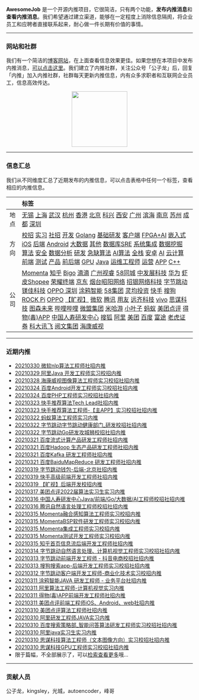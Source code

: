 
 

**AwesomeJob** 是一个开源内推项目，它很简洁，只有两个功能，**发布内推消息**和**查看内推消息**。我们希望通过建立渠道，能够在一定程度上消除信息隔阂，将企业员工和应聘者直接联系起来，耐心做一件长期有价值的事情。

---

### 网站和社群

我们有一个简洁的[博客网站](https://awesomejob.gitee.io/)，在上面查看信息效果更佳。如果您想在本项目中发布内推消息，[可以点击这里](https://wj.qq.com/s2/8043669/40c0)。我们建立了内推社群，关注公众号「公子龙」后，回复「内推」加入内推社群，社群每天更新内推信息，内有众多求职者和互联网企业员工，信息高效传达。

<div align=center><img src="https://img-blog.csdnimg.cn/20210306220847278.jpg?x-oss-process=type_ZmFuZ3poZW5naGVpdGk,shadow_10,text_aHR0cHM6Ly9ibG9nLmNzZG4ubmV0L0RvSmludGlhbg==,size_16,color_FFFFFF,t_70#pic_center" width="150"/></div>


--- 
### 信息汇总

我们从不同维度汇总了近期发布的内推信息，可以点击表格中任何一个标签，查看相应的内推信息。

||标签|
|:---:|:---|
|地点|[无锡](https://awesomejob.gitee.io/tags/无锡)  [上海](https://awesomejob.gitee.io/tags/上海)  [武汉](https://awesomejob.gitee.io/tags/武汉)  [杭州](https://awesomejob.gitee.io/tags/杭州)  [香港](https://awesomejob.gitee.io/tags/香港)  [北京](https://awesomejob.gitee.io/tags/北京)  [科兴](https://awesomejob.gitee.io/tags/科兴)  [西安](https://awesomejob.gitee.io/tags/西安)  [广州](https://awesomejob.gitee.io/tags/广州)  [滨海](https://awesomejob.gitee.io/tags/滨海)  [南京](https://awesomejob.gitee.io/tags/南京)  [苏州](https://awesomejob.gitee.io/tags/苏州)  [成都](https://awesomejob.gitee.io/tags/成都)  [深圳](https://awesomejob.gitee.io/tags/深圳)|
|方向|[校招](https://awesomejob.gitee.io/series/校招)  [实习](https://awesomejob.gitee.io/series/实习)  [社招](https://awesomejob.gitee.io/series/社招)	[开发](https://awesomejob.gitee.io/categories/开发)  [Golang](https://awesomejob.gitee.io/categories/golang)  [基础研发](https://awesomejob.gitee.io/categories/基础研发)  [客户端](https://awesomejob.gitee.io/categories/客户端)  [FPGA+AI](https://awesomejob.gitee.io/categories/fpga+ai)  [嵌入式](https://awesomejob.gitee.io/categories/嵌入式)  [iOS](https://awesomejob.gitee.io/categories/ios)  [后端](https://awesomejob.gitee.io/categories/后端)  [Android](https://awesomejob.gitee.io/categories/android)  [大数据](https://awesomejob.gitee.io/categories/大数据)  [其他](https://awesomejob.gitee.io/categories/其他)  [数据库SRE](https://awesomejob.gitee.io/categories/数据库sre)  [系统集成](https://awesomejob.gitee.io/categories/系统集成)  [数据挖掘](https://awesomejob.gitee.io/categories/数据挖掘)  [算法](https://awesomejob.gitee.io/categories/算法)  [安全](https://awesomejob.gitee.io/categories/安全)  [数据分析](https://awesomejob.gitee.io/categories/数据分析)  [研发](https://awesomejob.gitee.io/categories/研发)  [急缺算法](https://awesomejob.gitee.io/categories/急缺算法)  [AI算法](https://awesomejob.gitee.io/categories/ai算法)  [全栈](https://awesomejob.gitee.io/categories/全栈)  [安卓](https://awesomejob.gitee.io/categories/安卓)  [AI](https://awesomejob.gitee.io/categories/ai)  [云计算](https://awesomejob.gitee.io/categories/云计算)  [前端](https://awesomejob.gitee.io/categories/前端)  [测试](https://awesomejob.gitee.io/categories/测试)  [产品](https://awesomejob.gitee.io/categories/产品)  [前后端](https://awesomejob.gitee.io/categories/前后端)  [GPU](https://awesomejob.gitee.io/categories/gpu)  [Java](https://awesomejob.gitee.io/categories/java)  [运维工程师](https://awesomejob.gitee.io/categories/运维工程师)  [运营](https://awesomejob.gitee.io/categories/运营)  [APP](https://awesomejob.gitee.io/categories/app)  [C++](https://awesomejob.gitee.io/categories/c++)|
|公司|[Momenta](https://awesomejob.gitee.io/tags/momenta)  [知乎](https://awesomejob.gitee.io/tags/知乎)  [Bigo](https://awesomejob.gitee.io/tags/bigo)  [滴滴](https://awesomejob.gitee.io/tags/滴滴)  [广州视睿](https://awesomejob.gitee.io/tags/广州视睿)  [58同城](https://awesomejob.gitee.io/tags/58同城)  [中发展科技](https://awesomejob.gitee.io/tags/中发展科技)  [华为](https://awesomejob.gitee.io/tags/华为)  [虾皮Shopee](https://awesomejob.gitee.io/tags/虾皮shopee)  [荣耀终端](https://awesomejob.gitee.io/tags/荣耀终端)  [京东](https://awesomejob.gitee.io/tags/京东)  [烟台昭阳网络](https://awesomejob.gitee.io/tags/烟台昭阳网络)  [招银网络科技](https://awesomejob.gitee.io/tags/招银网络科技)  [字节跳动](https://awesomejob.gitee.io/tags/字节跳动)  [镁佳科技](https://awesomejob.gitee.io/tags/镁佳科技)  [OPPO 深圳](https://awesomejob.gitee.io/tags/oppo-深圳)  [涂鸦智能](https://awesomejob.gitee.io/tags/涂鸦智能)  [58集团](https://awesomejob.gitee.io/tags/58集团)  [灵均投资](https://awesomejob.gitee.io/tags/灵均投资)  [快手](https://awesomejob.gitee.io/tags/快手)  [搜狗](https://awesomejob.gitee.io/tags/搜狗)  [ROCK Pi](https://awesomejob.gitee.io/tags/rock-pi)  [OPPO](https://awesomejob.gitee.io/tags/oppo)  [【旷视】](https://awesomejob.gitee.io/tags/【旷视】)  [微软](https://awesomejob.gitee.io/tags/微软)  [腾讯](https://awesomejob.gitee.io/tags/腾讯)  [用友](https://awesomejob.gitee.io/tags/用友)  [远齐科技](https://awesomejob.gitee.io/tags/远齐科技)  [vivo](https://awesomejob.gitee.io/tags/vivo)  [思谋科技](https://awesomejob.gitee.io/tags/思谋科技)  [图森未来](https://awesomejob.gitee.io/tags/图森未来)  [哔哩哔哩](https://awesomejob.gitee.io/tags/哔哩哔哩)  [微盟集团](https://awesomejob.gitee.io/tags/微盟集团)  [米哈游](https://awesomejob.gitee.io/tags/米哈游)  [小叶子](https://awesomejob.gitee.io/tags/小叶子)  [蚂蚁](https://awesomejob.gitee.io/tags/蚂蚁)  [美团点评](https://awesomejob.gitee.io/tags/美团点评)  [得物(毒)APP](https://awesomejob.gitee.io/tags/得物(毒)app)  [中国人寿研发中心](https://awesomejob.gitee.io/tags/中国人寿研发中心)  [搜狐](https://awesomejob.gitee.io/tags/搜狐)  [阿里](https://awesomejob.gitee.io/tags/阿里)  [美团](https://awesomejob.gitee.io/tags/美团)  [百度](https://awesomejob.gitee.io/tags/百度)  [富途](https://awesomejob.gitee.io/tags/富途)  [老虎证券](https://awesomejob.gitee.io/tags/老虎证券)  [科大讯飞](https://awesomejob.gitee.io/tags/科大讯飞)  [阅文集团](https://awesomejob.gitee.io/tags/阅文集团)  [海康威视](https://awesomejob.gitee.io/tags/海康威视)|
--- 

### 近期内推 
- [20210330  微软nlp算法工程师社招内推](https://awesomejob.gitee.io/posts/jobs/job_148)
- [20210329  阿里Java 开发工程师实习校招内推](https://awesomejob.gitee.io/posts/jobs/job_147)
- [20210328  海康威视图像算法工程师实习校招社招内推](https://awesomejob.gitee.io/posts/jobs/job_146)
- [20210324  百度Android开发工程师实习校招社招内推](https://awesomejob.gitee.io/posts/jobs/job_145)
- [20210324  百度PHP工程师实习校招社招内推](https://awesomejob.gitee.io/posts/jobs/job_144)
- [20210323  快手推荐算法Tech Lead社招内推](https://awesomejob.gitee.io/posts/jobs/job_143)
- [20210323  快手推荐算法工程师-【主APP】实习校招社招内推](https://awesomejob.gitee.io/posts/jobs/job_142)
- [20210322  蚂蚁算法工程师实习内推](https://awesomejob.gitee.io/posts/jobs/job_141)
- [20210322  字节跳动字节跳动健康部门_研发校招社招内推](https://awesomejob.gitee.io/posts/jobs/job_140)
- [20210322  字节跳动Go研发攻城狮校招社招内推](https://awesomejob.gitee.io/posts/jobs/job_139)
- [20210321  百度流式计算产品研发工程师社招内推](https://awesomejob.gitee.io/posts/jobs/job_138)
- [20210321  百度Hadoop 生态产品研发工程师社招内推](https://awesomejob.gitee.io/posts/jobs/job_137)
- [20210321  百度Kafka 研发工程师社招内推](https://awesomejob.gitee.io/posts/jobs/job_136)
- [20210321  百度BaiduMapReduce 研发工程师社招内推](https://awesomejob.gitee.io/posts/jobs/job_135)
- [20210319  字节跳动钱包-后端-北京社招内推](https://awesomejob.gitee.io/posts/jobs/job_134)
- [20210319  快手高级前端开发工程师社招内推](https://awesomejob.gitee.io/posts/jobs/job_133)
- [20210319  【旷视】后端开发校招内推](https://awesomejob.gitee.io/posts/jobs/job_132)
- [20210317  美团点评2022届算法实习生实习内推](https://awesomejob.gitee.io/posts/jobs/job_131)
- [20210316  中国人寿研发中心Java/前端/Go/大数据/AI工程师校招社招内推](https://awesomejob.gitee.io/posts/jobs/job_130)
- [20210316  腾讯自然语言处理工程师校招社招内推](https://awesomejob.gitee.io/posts/jobs/job_129)
- [20210315  Momenta融合感知算法工程师实习校招内推](https://awesomejob.gitee.io/posts/jobs/job_128)
- [20210315  MomentaBSP软件研发工程师实习校招内推](https://awesomejob.gitee.io/posts/jobs/job_127)
- [20210315  Momenta集成工程师实习校招内推](https://awesomejob.gitee.io/posts/jobs/job_126)
- [20210315  Momenta测试开发工程师实习校招内推](https://awesomejob.gitee.io/posts/jobs/job_125)
- [20210315  知乎首页信息流后端开发工程师社招内推](https://awesomejob.gitee.io/posts/jobs/job_124)
- [20210314  字节跳动自然语言处理、计算机视觉工程师实习校招社招内推](https://awesomejob.gitee.io/posts/jobs/job_123)
- [20210313  字节跳动前端开发工程师 - 抖音电商校招社招内推](https://awesomejob.gitee.io/posts/jobs/job_122)
- [20210313  搜狗搜索app-后端开发工程师实习校招社招内推](https://awesomejob.gitee.io/posts/jobs/job_121)
- [20210312  字节跳动客户端开发工程师-商业化技术实习校招内推](https://awesomejob.gitee.io/posts/jobs/job_120)
- [20210311  涂鸦智能JAVA 研发工程师 - 业务平台社招内推](https://awesomejob.gitee.io/posts/jobs/job_119)
- [20210311  阿里算法工程师-计算机视觉实习内推](https://awesomejob.gitee.io/posts/jobs/job_118)
- [20210311  得物(毒)APP前端开发工程师社招内推](https://awesomejob.gitee.io/posts/jobs/job_117)
- [20210311  美团点评前端工程师iOS、Android、web社招内推](https://awesomejob.gitee.io/posts/jobs/job_116)
- [20210310  美团点评算法工程师社招内推](https://awesomejob.gitee.io/posts/jobs/job_115)
- [20210310  阿里研发工程师JAVA实习内推](https://awesomejob.gitee.io/posts/jobs/job_114)
- [20210310  百度搜索策略部_智能问答算法研发工程师实习校招社招内推](https://awesomejob.gitee.io/posts/jobs/job_113)
- [20210310  阿里java实习生实习内推](https://awesomejob.gitee.io/posts/jobs/job_112)
- [20210310  思谋科技算法工程师（文本图像方向）实习校招社招内推](https://awesomejob.gitee.io/posts/jobs/job_111)
- [20210310  思谋科技GPU工程师实习校招社招内推](https://awesomejob.gitee.io/posts/jobs/job_110)
- 限于篇幅，不全部展示了，可以[检索查看更多](https://awesomejob.gitee.io/)哦...
--- 
### 贡献人员
公子龙，kingsley，光城，autoencoder，峰哥